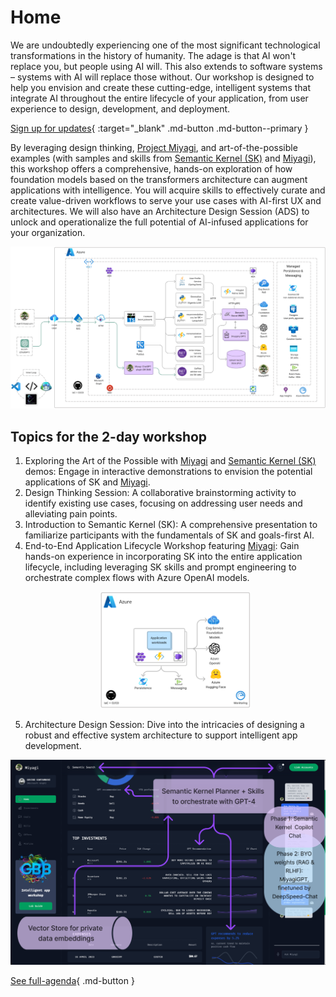 # Home

We are undoubtedly experiencing one of the most significant technological transformations in the history of humanity. The adage is that AI won't replace you, but people using AI will. This also extends to software systems – systems with AI will replace those without. Our workshop is designed to help you envision and create these cutting-edge, intelligent systems that integrate AI throughout the entire lifecycle of your application, from user experience to design, development, and deployment.


[Sign up for updates](https://forms.office.com/r/rLds2s8RH1){ :target="_blank" .md-button .md-button--primary }


By leveraging design thinking, [Project Miyagi](https://github.com/Azure-Samples/miyagi), and art-of-the-possible examples (with samples and skills from [Semantic Kernel (SK)](https://github.com/microsoft/semantic-kernel) and [Miyagi](https://github.com/Azure-Samples/miyagi)), this workshop offers a comprehensive, hands-on exploration of how foundation models based on the transformers architecture can augment applications with intelligence. You will acquire skills to effectively curate and create value-driven workflows to serve your use cases with AI-first UX and architectures. We will also have an Architecture Design Session (ADS) to unlock and operationalize the full potential of AI-infused applications for your organization.


![miyagi-arch](assets/images/wip-azure.png)


## Topics for the 2-day workshop

1. Exploring the Art of the Possible with [Miyagi](https://github.com/Azure-Samples/miyagi) and [Semantic Kernel (SK)](https://github.com/microsoft/semantic-kernel) demos: Engage in interactive demonstrations to envision the potential applications of SK and [Miyagi](https://github.com/Azure-Samples/miyagi).
1. Design Thinking Session: A collaborative brainstorming activity to identify existing use cases, focusing on addressing user needs and alleviating pain points.
1. Introduction to Semantic Kernel (SK): A comprehensive presentation to familiarize participants with the fundamentals of SK and goals-first AI.
1. End-to-End Application Lifecycle Workshop featuring [Miyagi](https://github.com/Azure-Samples/miyagi): Gain hands-on experience in incorporating SK into the entire application lifecycle, including leveraging SK skills and prompt engineering to orchestrate complex flows with Azure OpenAI models. <p align="center"><img src="assets/images/basic-arch.png" width=50% /></p>
1. Architecture Design Session: Dive into the intricacies of designing a robust and effective system architecture to support intelligent app development.

![miyagi-ui](assets/images/ui-annotations.png)



[See full-agenda](wksp/00-intro/agenda-and-outcomes.md){ .md-button }